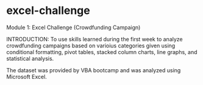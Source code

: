 # excel-challenge
Module 1: Excel Challenge (Crowdfunding Campaign) 

INTRODUCTION: 
To use skills learned during the first week to analyze crowdfunding campaigns based on varioius categories given using conditional formatting, pivot tables, stacked column charts, line graphs, and statistical analysis. 

The dataset was provided by VBA bootcamp and was analyzed using Microsoft Excel. 

